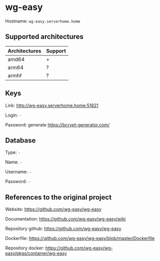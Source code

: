 # wg-easy
Hostname: `wg-easy.serverhome.home`

## Supported architectures
| Architectures | Support |
| :------------ | :------ |
| amd64         | +       |
| arm64         | ?       |
| armhf         | ?       |

## Keys
Link: http://wg-easy.serverhome.home:51821

Login: `-`

Password: generate https://bcrypt-generator.com/

## Database
Type: `-`

Name: `-`

Username: `-`

Password: `-`

## References to the original project
Website: https://github.com/wg-easy/wg-easy

Documentation: https://github.com/wg-easy/wg-easy/wiki

Repository github: https://github.com/wg-easy/wg-easy

Dockerfile: https://github.com/wg-easy/wg-easy/blob/master/Dockerfile

Repository docker: https://github.com/wg-easy/wg-easy/pkgs/container/wg-easy
